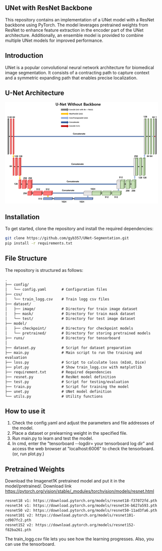 ## UNet with ResNet Backbone

This repository contains an implementation of a UNet model with a ResNet backbone using PyTorch. The model leverages pretrained weights from ResNet to enhance feature extraction in the encoder part of the UNet architecture. Additionally, an ensemble model is provided to combine multiple UNet models for improved performance.




## Introduction

UNet is a popular convolutional neural network architecture for biomedical image segmentation. It consists of a contracting path to capture context and a symmetric expanding path that enables precise localization.




## U-Net Architecture

![U-Net Architecture](image/u-net.png)




## Installation

To get started, clone the repository and install the required dependencies:

```bash
git clone https://github.com/gyb357/UNet-Segmentation.git
pip install -r requirements.txt
```




## File Structure
The repository is structured as follows:
```
.
├── config/
│   └── config.yaml       # Configuration files
├── csv/
│   └── train_logg.csv    # Train logg csv files
├── dataset/
│   ├── image/            # Directory for train image dataset
│   ├── mask/             # Directory for train mask dataset
│   └── test/             # Directory for test image dataset
├── model/
│   ├── checkpoint/       # Directory for checkpoint models
│   └── pretrained/       # Directory for storing pretrained models
├── runs/                 # Directory for tensorboard
│
├── dataset.py            # Script for dataset preparation
├── main.py               # Main script to run the training and evaluation
├── loss.py               # Script to calculate loss (mIoU, Dice)
├── plot.py               # Show train_logg.csv with matplotlib
├── requirement.txt       # Required dependencies
├── resnet.py             # ResNet model definition
├── test.py               # Script for testing/evaluation
├── train.py              # Script for training the model
├── unet.py               # UNet model definition
└── utils.py              # Utility functions
```




## How to use it

1. Check the config.yaml and adjust the parameters and file addresses of the model.
2. Place a dataset or prelearning weight in the specified file.
3. Run main.py to learn and test the model.
4. In cmd, enter the "tensorboard --logdir= your tensorboard log dir" and access the web browser at "localhost:6006" to check the tensorboard.
   (or, run plot.py.)



## Pretrained Weights
Download the Imagenet1K pretrained model and put it in the model/pretrained/.
Download link
    https://pytorch.org/vision/stable/_modules/torchvision/models/resnet.html
    
    resnet18 v1: https://download.pytorch.org/models/resnet18-f37072fd.pth
    resnet34 v1: https://download.pytorch.org/models/resnet34-b627a593.pth
    resnet50 v2: https://download.pytorch.org/models/resnet50-11ad3fa6.pth
    resnet101 v2: https://download.pytorch.org/models/resnet101-cd907fc2.pth
    resnet152 v2: https://download.pytorch.org/models/resnet152-f82ba261.pth




The train_logg.csv file lets you see how the learning progresses. Also, you can use the tensorboard.

